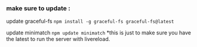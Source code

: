 

### make sure to update :
update graceful-fs
`npm install -g graceful-fs graceful-fs@latest`

update minimatch
`npm update minimatch`
*this is just to make sure you have the latest to run the server with livereload.